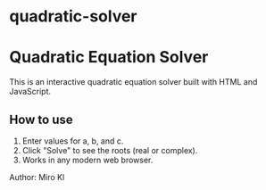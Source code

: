 # quadratic-solver

# Quadratic Equation Solver

This is an interactive quadratic equation solver built with HTML and JavaScript. 

## How to use
1. Enter values for a, b, and c.
2. Click "Solve" to see the roots (real or complex).
3. Works in any modern web browser.

Author: Miro Kl
